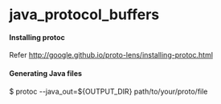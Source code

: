 # java_protocol_buffers

#### Installing protoc

Refer http://google.github.io/proto-lens/installing-protoc.html

#### Generating Java files

$ protoc --java_out=${OUTPUT_DIR} path/to/your/proto/file
